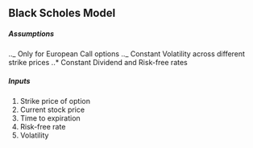 ## Black Scholes Model

##### Assumptions

.._ Only for European Call options
.._ Constant Volatility across different strike prices
..\* Constant Dividend and Risk-free rates

##### Inputs

1.  Strike price of option
2.  Current stock price
3.  Time to expiration
4.  Risk-free rate
5.  Volatility
